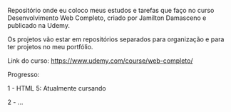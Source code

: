 Repositório onde eu coloco meus estudos e tarefas que faço no curso Desenvolvimento Web Completo, criado por Jamilton Damasceno e publicado na Udemy.

Os projetos vão estar em repositórios separados para organização e para ter projetos no meu portfólio.

Link do curso: https://www.udemy.com/course/web-completo/


Progresso:

1 - HTML 5: Atualmente cursando

2 - ...
